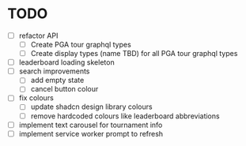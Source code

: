 # TODO

- [ ] refactor API
  - [ ] Create PGA tour graphql types
  - [ ] Create display types (name TBD) for all PGA tour graphql types
- [ ] leaderboard loading skeleton
- [ ] search improvements
  - [ ] add empty state
  - [ ] cancel button colour
- [ ] fix colours
  - [ ] update shadcn design library colours
  - [ ] remove hardcoded colours like leaderboard abbreviations
- [ ] implement text carousel for tournament info
- [ ] implement service worker prompt to refresh
